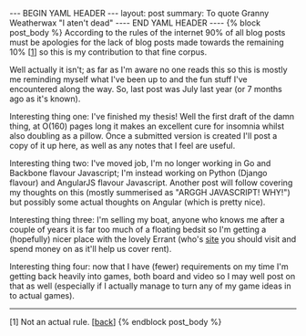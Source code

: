 --- BEGIN YAML HEADER ---
layout: post
summary: To quote Granny Weatherwax "I aten't dead"
---- END YAML HEADER ----
{% block post_body %}
According to the rules of the internet 90% of all blog posts must be apologies for the lack of blog posts made towards the remaining 10% [[1](#footnote1)<a id="Jumpback1"></a>] so this is my contribution to that fine corpus. 

Well actually it isn't; as far as I'm aware no one reads this so this is mostly me reminding myself what I've been up to and the fun stuff I've encountered along the way. So, last post was July last year (or 7 months ago as it's known). 

Interesting thing one: I've finished my thesis! Well the first draft of the damn thing, at O(160) pages long it makes an excellent cure for insomnia whilst also doubling as a pillow. Once a submitted version is created I'll post a copy of it up here, as well as any notes that I feel are useful.

Interesting thing two: I've moved job, I'm no longer working in Go and Backbone flavour Javascript; I'm instead working on Python (Django flavour) and AngularJS flavour Javascript. Another post will follow covering my thoughts on this (mostly summerised as "ARGGH JAVASCRIPT! WHY!") but possibly some actual thoughts on Angular (which is pretty nice).

Interesting thing three: I'm selling my boat, anyone who knows me after a couple of years it is far too much of a floating bedsit so I'm getting a (hopefully) nicer place with the lovely Errant (who's [site](http://entanglement.co.uk) you should visit and spend money on as it'll help us cover rent).

Interesting thing four: now that I have (fewer) requirements on my time I'm getting back heavily into games, both board and video so I may well post on that as well (especially if I actually manage to turn any of my game ideas in to actual games).

----
[1]<a id="footnote1"></a> Not an actual rule. [[back](#Jumpback1)]
{% endblock post_body %}
